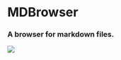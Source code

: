 # MDBrowser


### A browser for markdown files.


<img src="http://pantoff0l.nl/~tuxx/markdown.png">
